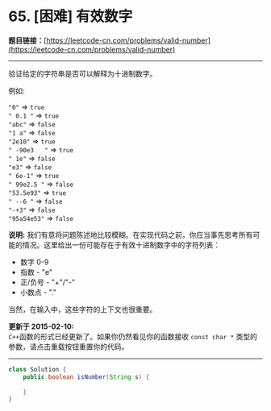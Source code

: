 # 65. [困难] 有效数字

**题目链接：**[https://leetcode-cn.com/problems/valid-number](https://leetcode-cn.com/problems/valid-number)

---

<div class="content__1Y2H">
 <div class="notranslate">
  <p>验证给定的字符串是否可以解释为十进制数字。</p> 
  <p>例如:</p> 
  <p><code>"0"</code>&nbsp;=&gt;&nbsp;<code>true</code><br> <code>" 0.1 "</code>&nbsp;=&gt;&nbsp;<code>true</code><br> <code>"abc"</code>&nbsp;=&gt;&nbsp;<code>false</code><br> <code>"1 a"</code>&nbsp;=&gt;&nbsp;<code>false</code><br> <code>"2e10"</code>&nbsp;=&gt;&nbsp;<code>true</code><br> <code>" -90e3&nbsp; &nbsp;"</code>&nbsp;=&gt;&nbsp;<code>true</code><br> <code>" 1e"</code>&nbsp;=&gt;&nbsp;<code>false</code><br> <code>"e3"</code>&nbsp;=&gt;&nbsp;<code>false</code><br> <code>" 6e-1"</code>&nbsp;=&gt;&nbsp;<code>true</code><br> <code>" 99e2.5&nbsp;"</code>&nbsp;=&gt;&nbsp;<code>false</code><br> <code>"53.5e93"</code>&nbsp;=&gt;&nbsp;<code>true</code><br> <code>" --6 "</code>&nbsp;=&gt;&nbsp;<code>false</code><br> <code>"-+3"</code>&nbsp;=&gt;&nbsp;<code>false</code><br> <code>"95a54e53"</code>&nbsp;=&gt;&nbsp;<code>false</code></p> 
  <p><strong>说明:</strong>&nbsp;我们有意将问题陈述地比较模糊。在实现代码之前，你应当事先思考所有可能的情况。这里给出一份可能存在于有效十进制数字中的字符列表：</p> 
  <ul> 
   <li>数字 0-9</li> 
   <li>指数 - "e"</li> 
   <li>正/负号 - "+"/"-"</li> 
   <li>小数点 - "."</li> 
  </ul> 
  <p>当然，在输入中，这些字符的上下文也很重要。</p> 
  <p><strong>更新于 2015-02-10:</strong><br> <code>C++</code>函数的形式已经更新了。如果你仍然看见你的函数接收&nbsp;<code>const char *</code> 类型的参数，请点击重载按钮重置你的代码。</p> 
 </div>
</div>

---

```java
class Solution {
    public boolean isNumber(String s) {
        
    }
}
```